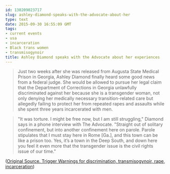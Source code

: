 ```yaml
---
id: 130209023717
slug: ashley-diamond-speaks-with-the-advocate-about-her
type: text
date: 2015-09-30 16:55:09 GMT
tags:
- current events
- usa
- incarceration
- Black trans women
- transmisogynoir
title: Ashley Diamond speaks with the Advocate about her experiences
---
```

> Just two weeks after she was released from Augusta State Medical Prison in Georgia, Ashley Diamond finally heard some good news from a federal judge. She would be allowed to pursue her legal claim that the Department of Corrections in Georgia unlawfully discriminated against her because she is a transgender woman, not only denying her medically necessary transition-related care but allegedly failing to protect her from repeated rapes and assaults while she spent three years incarcerated with men.

> "It was torture. I might be free now, but I am still struggling," Diamond says in a phone interview with The Advocate. "Straight out of solitary confinement, but into another confinement here on parole. Parole stipulates that I must stay here in Rome [Ga.], and this town can be like a prison too. Yes, it’s a town in the Deep South, and down here you feel it even more that the transgender issue is the civil rights issue of our time." 

([Original Source. Trigger Warnings for discrimination, transmisogynoir, rape, incarceration][1])

[1]: http://web.archive.org/web/20150930120225/http://www.advocate.com/transgender/2015/9/29/after-three-years-jailed-men-ashley-diamond-speaks